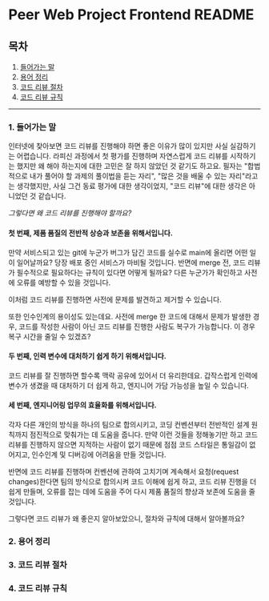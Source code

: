 # Peer Web Project Frontend README
## 목차

1. [들어가는 말](#1-들어가는-말)
2. [용어 정리](#2-용어-정리)
3. [코드 리뷰 절차](#3-코드-리뷰-절차)
4. [코드 리뷰 규칙](#4-코드-리뷰-규칙)

---

### 1. 들어가는 말

인터넷에 찾아보면 코드 리뷰를 진행해야 하면 좋은 이유가 많이 있지만 사실 실감하기는 어렵습니다. 라피신 과정에서 첫 평가를 진행하며 자연스럽게 코드 리뷰를 시작하기는 했지만 왜 해야 하는지에 대한 고민은 잘 하지 않았던 것 같기도 하고요. 필자는 "합법적으로 내가 풀어야 할 과제의 풀이법을 듣는 자리", "많은 것을 배울 수 있는 자리"라고는 생각했지만, 사실 그건 동료 평가에 대한 생각이었지, "코드 리뷰"에 대한 생각은 아니었던 것 같습니다.

*그렇다면 왜 코드 리뷰를 진행해야 할까요?*

#### 첫 번째, 제품 품질의 전반적 상승과 보존을 위해서입니다.

만약 서비스되고 있는 git에 누군가 버그가 담긴 코드를 실수로 main에 올리면 어떤 일이 일어날까요? 당장 배포 중인 서비스가 마비될 것입니다. 반면에 merge 전, 코드 리뷰가 필수적으로 필요하다는 규칙이 있다면 어떻게 될까요? 다른 누군가가 확인하고 사전에 오류를 예방할 수 있을 것입니다.

이처럼 코드 리뷰를 진행하면 사전에 문제를 발견하고 제거할 수 있습니다.

또한 인수인계의 용이성도 있는데요. 사전에 merge 한 코드에 대해서 문제가 발생한 경우, 코드를 작성한 사람이 아닌 코드 리뷰를 진행한 사람도 복구가 가능합니다. 이 경우 복구 시간을 줄일 수 있겠죠?

#### 두 번째, 인력 변수에 대처하기 쉽게 하기 위해서입니다.

코드 리뷰를 잘 진행하면 할수록 맥락 공유에 있어서 더 유리한데요. 갑작스럽게 인력에 변수가 생겼을 때 대처하기 더 쉽게 하고, 엔지니어 가담 가능성을 높일 수 있습니다.

#### 세 번째, 엔지니어링 업무의 효율화를 위해서입니다.

각자 다른 개인의 방식을 하나의 팀으로 합의시키고, 코딩 컨벤션부터 전반적인 설계 원칙까지 점진적으로 맞춰가는 데 도움을 줍니다. 만약 이런 것들을 정해놓기만 하고 코드 리뷰를 진행하지 않으면 지적하는 사람이 없기 때문에 점점 코드 스타일은 통일감이 없어지고, 인수인계 및 디버깅에 어려움을 만들 것입니다.

반면에 코드 리뷰를 진행하며 컨벤션에 관하여 고치기며 계속해서 요청(request changes)한다면 팀의 방식으로 합의시켜 코드 이해에 쉽게 하고, 코드 리뷰 진행을 더 쉽게 만들며, 오류를 잡는 데에 도움을 주어 다시 제품 품질의 향상과 보존에 도움을 줄 것입니다.

그렇다면 코드 리뷰가 왜 좋은지 알아보았으니, 절차와 규칙에 대해서 알아볼까요?

### 2. 용어 정리

### 3. 코드 리뷰 절차

### 4. 코드 리뷰 규칙


